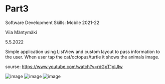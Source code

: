 # Part3
Software Development Skills: Mobile 2021-22

Viia Mäntymäki

5.5.2022

Simple application using ListView and custom layout to pass information to the user. When user tap the cat/octopus/turtle it shows the animals image.

sourse: https://www.youtube.com/watch?v=rdGpT1pIJlw

![image](https://user-images.githubusercontent.com/87257685/166968219-c47edf97-d823-4177-ab55-088bcb0d38ce.png)
![image](https://user-images.githubusercontent.com/87257685/166968257-5485cff1-71bc-4b93-9dba-f844e46381cd.png)
![image](https://user-images.githubusercontent.com/87257685/166968286-87e808a2-1bf9-4cb9-81b1-767a9e0bdd5f.png)
